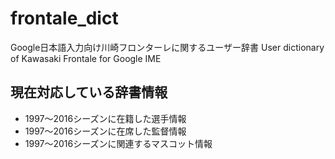 # frontale_dict
Google日本語入力向け川崎フロンターレに関するユーザー辞書
User dictionary of Kawasaki Frontale for Google IME

## 現在対応している辞書情報
- 1997〜2016シーズンに在籍した選手情報
- 1997〜2016シーズンに在席した監督情報
- 1997〜2016シーズンに関連するマスコット情報
